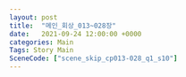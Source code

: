 ```yaml
---
layout: post
title:  "메인_회상_013~028장"
date:   2021-09-24 12:00:00 +0000
categories: Main
Tags: Story Main
SceneCode: ["scene_skip_cp013-028_q1_s10"]
---
```

